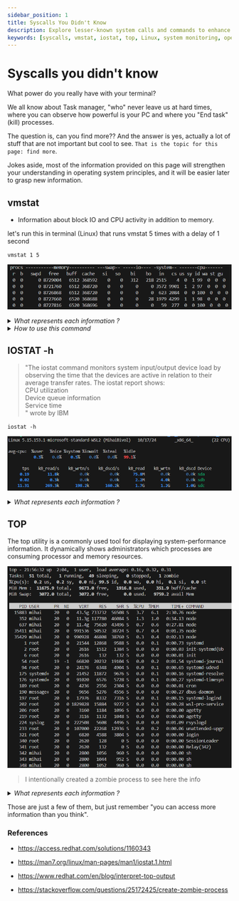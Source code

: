 ```yaml
---
sidebar_position: 1
title: Syscalls You Didn't Know
description: Explore lesser-known system calls and commands to enhance your understanding of operating system principles.
keywords: [syscalls, vmstat, iostat, top, Linux, system monitoring, operating systems]
---
```


# Syscalls you didn't know
What power do you really have with your terminal?

We all know about Task manager, "who" never leave us at hard times, where you can observe 
how powerful is your PC and where you "End task" (kill) processes. 

The question is, can you find more?? And the answer is yes, actually a lot of stuff 
that are not important but cool to see. `That is the topic for this page: find more`. 

Jokes aside, most of the information provided on this page will strengthen your understanding
in operating system principles, and it will be easier later to grasp new information.

## vmstat

- Information about block IO and CPU activity in addition to memory.

let's run this in terminal (Linux) that runs vmstat 5 times with a delay of 1 second
```shell
vmstat 1 5
```
![vmstat picture](/img/vmstat.png)

<details>
<summary><i>What represents each information ? </i></summary>

- **Procs**
    - `r`: The number of processes waiting for run time.
    - `b`: The number of processes in uninterruptible sleep.
- **Memory**

    - `swpd`: the amount of virtual memory used.
    - `free`: the amount of idle memory.
    - `buff`: the amount of memory used as buffers.
    - `cache`: the amount of memory used as cache.
    - `inact`: the amount of inactive memory. (-a option)
    - `active`: the amount of active memory. (-a option)
- **Swap**

    - `si`: Amount of memory swapped in from disk (/s).
    - `so`: Amount of memory swapped to disk (/s).
- **IO**
    - `bi`: Blocks received from a block device (blocks/s).
    - `bo`: Blocks sent to a block device (blocks/s).
- **System**
    - `in`: The number of interrupts per second, including the clock.
    - `cs`: The number of context switches per second.
- **CPU**  
  These are percentages of total CPU time.
    - `us`: Time spent running non-kernel code. (user time, including nice time)
    - `sy`: Time spent running kernel code. (system time)
    - `id`: Time spent idle. Prior to Linux 2.5.41, this includes IO-wait time.
    - `wa`: Time spent waiting for IO. Prior to Linux 2.5.41, included in idle.
    - `st`: Time stolen from a virtual machine. Prior to Linux 2.6.11, unknown.
</details>

<details>
<summary><i>How to use this command</i></summary>

`usage: vmstat [-V] [-n] [delay [count]]`   
-V prints version.   
-n causes the headers not to be reprinted regularly.  
-a print inactive/active page stats.   
-d prints disk statistics  
-D prints disk table  
-p prints disk partition statistics  
-s prints vm table  
-m prints slabinfo  
-S unit size   
delay is the delay between updates in seconds.  
unit size k:1000 K:1024 m:1000000 M:1048576 (default is K)   
count is the number of updates.  

</details>

## IOSTAT -h

> "The iostat command monitors system input/output device load by observing the time that the devices are active in relation to their average transfer rates.
> The iostat report shows:   
> CPU utilization   
> Device queue information   
> Service time  
> " wrote by IBM

```shell
iostat -h
```
![iostat picture](/img/iostat.png)

<details>
<summary><i>What represents each information ?</i></summary>

`%user`  Show  the  percentage  of CPU utilization that occurred while executing at the user level (application).

`%nice`  Show the percentage of CPU utilization that occurred while  executing  at  the user level with nice priority.

`%system`Show  the  percentage  of CPU utilization that occurred while executing at the system level (kernel).

`%iowait` Show the percentage of time that the CPU or CPUs were idle  during  which  the system had an outstanding disk I/O request.

`%steal` Show  the  percentage  of time spent in involuntary wait by the virtual CPU or CPUs while the hypervisor was servicing another virtual processor.

`%idle`  Show the percentage of time that the CPU or CPUs were idle and the system  did not have an outstanding disk I/O request.

`Device` : The device/partition name is listed in /dev directory.   
`tps` : The number of transfers per second that were issued to the device. Higher tps means the processor is busier.   
`Blk_read/s` : It shows the amount of data read from the device expressed in a number of blocks (kilobytes, megabytes) per second.   
`Blk_wrtn/s` : The amount of data written to the device expressed in a number of blocks (kilobytes, megabytes) per second.   
`Blk_read` : It shows the total number of blocks read.   
`Blk_wrtn` : It shows the total number of blocks written.  


`hdX` — ATA hard disk, pre-libata. You'll only see this with old distros (probably based on Linux 2.4.x or older)
`sdX` — "SCSI" hard disk. Also includes SATA and SAS. And IDE disks using libata (on any recent distro).
`hdXY, sdXY` — Partition on the hard disk hdX or sdX.
`loopX` — Loopback device, used for mounting disk images, etc.
`loopXpY` — Partitions on the loopback device loopX; used when mounting an image of a complete hard drive, etc.
`scdX, srX` — "SCSI" CD, using same weird definition of "SCSI". Also includes DVD, Blu-ray, etc.
`mdX` — Linux MDraid
`dm-X`— Device Mapper. Use -N to see what these are, or ls -l /dev/mapper. Device Mapper underlies LVM2 and dm-crypt. If y

**Easter egg : run the command iostat -p ALL -h**

</details>

## TOP
The top utility is a commonly used tool for displaying system-performance information. 
It dynamically shows administrators which processes are consuming processor and memory resources.

![img.png](../../static/img/top.png)

> I intentionally created a zombie process to see here the info 

<details>
<summary><i>What represents each information ?</i></summary>

- us is the percent of time spent running user processes.
- sy is the percent of time spent running the kernel.
- ni is the percent of time spent running processes with manually configured nice values.
- id is the percent of time idle (if low, CPU may be overworked).
- wa is the percent of wait time (if high, CPU is waiting for I/O access).
- hi is the percent of time managing hardware interrupts.
- si is the percent of time managing software interrupts.
- st is the percent of virtual CPU time waiting for access to physical CPU.   

mebibyte (and similar units, such as kibibytes and gibibytes) differs slightly from measurements such as megabytes. Mebibytes are based on 1024 units, and megabytes are based on 1000 units (decimal).

- PID: Shows task’s unique process id.
- PR: The process’s priority. The lower the number, the higher the priority.
- VIRT: Total virtual memory used by the task.
- USER: User name of owner of task.
- %CPU: Represents the CPU usage.
- TIME+: CPU Time, the same as ‘TIME’, but reflecting more granularity through hundredths of a second.
- SHR: Represents the Shared Memory size (kb) used by a task.
- NI: Represents a Nice Value of task. A Negative nice value implies higher priority, and positive Nice value means lower priority.
- %MEM: Shows the Memory usage of task.
- RES: How much physical RAM the process is using, measured in kilobytes.
- COMMAND: The name of the command that started the process.

</details>

Those are just a few of them, but just remember "you can access more information than you think".

### References 
- https://access.redhat.com/solutions/1160343
- https://man7.org/linux/man-pages/man1/iostat.1.html
- https://www.redhat.com/en/blog/interpret-top-output

- https://stackoverflow.com/questions/25172425/create-zombie-process
